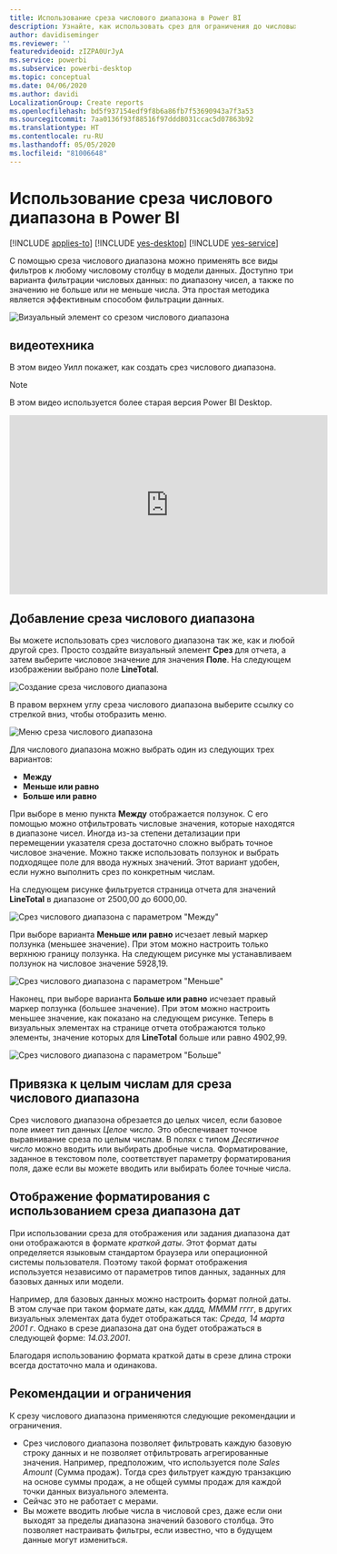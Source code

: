 ```yaml
---
title: Использование среза числового диапазона в Power BI
description: Узнайте, как использовать срез для ограничения до числовых диапазонов в Power BI.
author: davidiseminger
ms.reviewer: ''
featuredvideoid: zIZPA0UrJyA
ms.service: powerbi
ms.subservice: powerbi-desktop
ms.topic: conceptual
ms.date: 04/06/2020
ms.author: davidi
LocalizationGroup: Create reports
ms.openlocfilehash: bd5f937154edf9f8b6a86fb7f53690943a7f3a53
ms.sourcegitcommit: 7aa0136f93f88516f97ddd8031ccac5d07863b92
ms.translationtype: HT
ms.contentlocale: ru-RU
ms.lasthandoff: 05/05/2020
ms.locfileid: "81006648"
---
```

# <a name="use-the-numeric-range-slicer-in-power-bi"></a>Использование среза числового диапазона в Power BI

[!INCLUDE [applies-to](includes/applies-to.md)] [!INCLUDE [yes-desktop](includes/yes-desktop.md)] [!INCLUDE [yes-service](includes/yes-service.md)]

С помощью среза числового диапазона можно применять все виды фильтров к любому числовому столбцу в модели данных. Доступно три варианта фильтрации числовых данных: по диапазону чисел, а также по значению не больше или не меньше числа. Эта простая методика является эффективным способом фильтрации данных.

![Визуальный элемент со срезом числового диапазона](media/desktop-slicer-numeric-range/desktop-slicer-numeric-range-0.png)

## <a name="video"></a>видеотехника

В этом видео Уилл покажет, как создать срез числового диапазона.

> [!NOTE]
> В этом видео используется более старая версия Power BI Desktop.

<iframe width="560" height="315" src="https://www.youtube.com/embed/zIZPA0UrJyA" frameborder="0" allowfullscreen></iframe> 


## <a name="add-a-numeric-range-slicer"></a>Добавление среза числового диапазона

Вы можете использовать срез числового диапазона так же, как и любой другой срез. Просто создайте визуальный элемент **Срез** для отчета, а затем выберите числовое значение для значения **Поле**. На следующем изображении выбрано поле **LineTotal**.

![Создание среза числового диапазона](media/desktop-slicer-numeric-range/desktop-slicer-numeric-range-1-create.png)

В правом верхнем углу среза числового диапазона выберите ссылку со стрелкой вниз, чтобы отобразить меню.

![Меню среза числового диапазона](media/desktop-slicer-numeric-range/desktop-slicer-numeric-range-2-between.png)

Для числового диапазона можно выбрать один из следующих трех вариантов:

* **Между**
* **Меньше или равно**
* **Больше или равно**

При выборе в меню пункта **Между** отображается ползунок. С его помощью можно отфильтровать числовые значения, которые находятся в диапазоне чисел. Иногда из-за степени детализации при перемещении указателя среза достаточно сложно выбрать точное числовое значение. Можно также использовать ползунок и выбрать подходящее поле для ввода нужных значений. Этот вариант удобен, если нужно выполнить срез по конкретным числам.

На следующем рисунке фильтруется страница отчета для значений **LineTotal** в диапазоне от 2500,00 до 6000,00.

![Срез числового диапазона с параметром "Между"](media/desktop-slicer-numeric-range/desktop-slicer-numeric-range-3-between-range.png)

При выборе варианта **Меньше или равно** исчезает левый маркер ползунка (меньшее значение). При этом можно настроить только верхнюю границу ползунка. На следующем рисунке мы устанавливаем ползунок на числовое значение 5928,19.

![Срез числового диапазона с параметром "Меньше"](media/desktop-slicer-numeric-range/desktop-slicer-numeric-range-4-less-than.png)

Наконец, при выборе варианта **Больше или равно** исчезает правый маркер ползунка (большее значение). При этом можно настроить меньшее значение, как показано на следующем рисунке. Теперь в визуальных элементах на странице отчета отображаются только элементы, значение которых для **LineTotal** больше или равно 4902,99.

![Срез числового диапазона с параметром "Больше"](media/desktop-slicer-numeric-range/desktop-slicer-numeric-range-5-greater-than.png)

## <a name="snap-to-whole-numbers-with-the-numeric-range-slicer"></a>Привязка к целым числам для среза числового диапазона

Срез числового диапазона обрезается до целых чисел, если базовое поле имеет тип данных *Целое число*. Это обеспечивает точное выравнивание среза по целым числам. В полях с типом *Десятичное число* можно вводить или выбирать дробные числа. Форматирование, заданное в текстовом поле, соответствует параметру форматирования поля, даже если вы можете вводить или выбирать более точные числа.

## <a name="display-formatting-with-the-date-range-slicer"></a>Отображение форматирования с использованием среза диапазона дат

При использовании среза для отображения или задания диапазона дат они отображаются в формате *краткой даты*. Этот формат даты определяется языковым стандартом браузера или операционной системы пользователя. Поэтому такой формат отображения используется независимо от параметров типов данных, заданных для базовых данных или модели.

Например, для базовых данных можно настроить формат полной даты. В этом случае при таком формате даты, как *дддд, ММММ гггг*, в других визуальных элементах дата будет отображаться так: *Среда, 14 марта 2001 г*. Однако в срезе диапазона дат она будет отображаться в следующей форме: *14.03.2001*.

Благодаря использованию формата краткой даты в срезе длина строки всегда достаточно мала и одинакова.

## <a name="limitations-and-considerations"></a>Рекомендации и ограничения

К срезу числового диапазона применяются следующие рекомендации и ограничения.

* Срез числового диапазона позволяет фильтровать каждую базовую строку данных и не позволяет отфильтровать агрегированные значения. Например, предположим, что используется поле *Sales Amount* (Сумма продаж). Тогда срез фильтрует каждую транзакцию на основе суммы продаж, а не общей суммы продаж для каждой точки данных визуального элемента.
* Сейчас это не работает с мерами.
* Вы можете вводить любые числа в числовой срез, даже если они выходят за пределы диапазона значений базового столбца. Это позволяет настраивать фильтры, если известно, что в будущем данные могут измениться.
